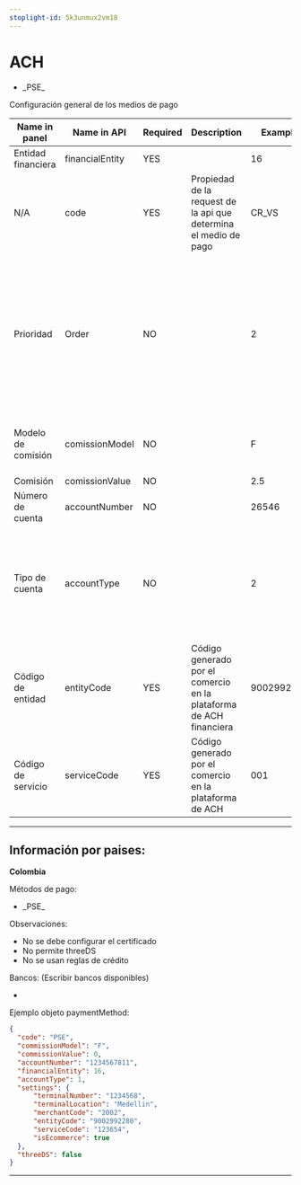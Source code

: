```yaml
---
stoplight-id: 5k3unmux2vm18
---
```


# ACH

-  \_PSE_

Configuración general de los medios de pago

| Name in panel | Name in API | Required  | Description | Example | Observations |
| ------------- | ----------- | --------- | ----------- | ------- | ------------ |
| Entidad financiera | financialEntity | YES |  | 16 |  |
| N/A| code | YES | Propiedad de la request de la api que determina el medio de pago | CR_VS |
| Prioridad | Order | NO | | 2 | Indica la prioridad que se tiene en caso de que exita la misma franquicia pero de diferentes redes procesadoras, es decir, si se tiene AMEX de redeban y credibanco, la que tenga la priodidad 1 es la que va a intentar procesar primero la transacción. |
| Modelo de comisión | comissionModel | NO |  | F | Sus valores posibles son F y P , donde F representa Valor Fijo y P representa  Valor en Porcentaje |
| Comisión | comissionValue | NO |  | 2.5 |  |
| Número de cuenta | accountNumber | NO | | 26546 |  |
| Tipo de cuenta | accountType | NO | | 2 | Sus valores posibles son 1, 2 y 3, donde  1 representa SAVINGS(Ahorros), 2 representa  CURRENT(Corriente), y 3 representa CREDIT CARD(Tarjeta de crédito) |
| Código de entidad | entityCode | YES | Código generado por el comercio en la plataforma de ACH financiera | 9002992280 |  |
| Código de servicio | serviceCode | YES | Código generado por el comercio en la plataforma de ACH | 001 |  |

---------------------------------------------------

## Información por paises:

**Colombia**

Métodos de pago:

-  \_PSE_

Observaciones:

- No se debe configurar el certificado
- No permite threeDS
- No se usan reglas de crédito

Bancos: (Escribir bancos disponibles)

- 

Ejemplo objeto paymentMethod:

```json
{
  "code": "PSE",
  "commissionModel": "F",
  "commissionValue": 0,
  "accountNumber": "1234567811",
  "financialEntity": 16,
  "accountType": 1,
  "settings": {
      "terminalNumber": "1234568",
      "terminalLocation": "Medellin",
      "merchantCode": "2002",
      "entityCode": "9002992280",
      "serviceCode": "123654",
      "isEcommerce": true
  },
  "threeDS": false
}
```

---------------------------------------------------

